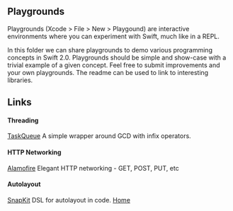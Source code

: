 ## Playgrounds
Playgrounds (Xcode > File > New > Playgound) are interactive environments where you can experiment with Swift, much like in a REPL. 

In this folder we can share playgrounds to demo various programming concepts in Swift 2.0. Playgrounds should be simple and show-case with a trivial example of a given concept. Feel free to submit improvements and your own playgrounds. The readme can be used to link to interesting libraries.

## Links
#### Threading
[TaskQueue](https://github.com/icanzilb/TaskQueue) A simple wrapper around GCD with infix operators.

#### HTTP Networking
[Alamofire](https://github.com/Alamofire/Alamofire) Elegant HTTP networking - GET, POST, PUT, etc

#### Autolayout
[SnapKit](https://github.com/SnapKit/SnapKit) DSL for autolayout in code. [Home](http://snapkit.io/)
